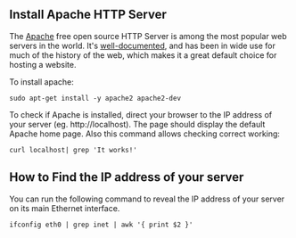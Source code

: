 ## Install Apache HTTP Server

The [Apache](https://en.wikipedia.org/wiki/Apache_HTTP_Server) free open source HTTP Server is among the most popular web servers in the world. It's [well-documented](https://httpd.apache.org/), and has been in wide use for much of the history of the web, which makes it a great default choice for hosting a website.

To install apache:

    sudo apt-get install -y apache2 apache2-dev

To check if Apache is installed, direct your browser to the IP address of your server (eg. http://localhost). The page should display the default Apache home page. Also this command allows checking correct working:

    curl localhost| grep 'It works!'

## How to Find the IP address of your server

You can run the following command to reveal the IP address of your server on its main Ethernet interface.

    ifconfig eth0 | grep inet | awk '{ print $2 }'
